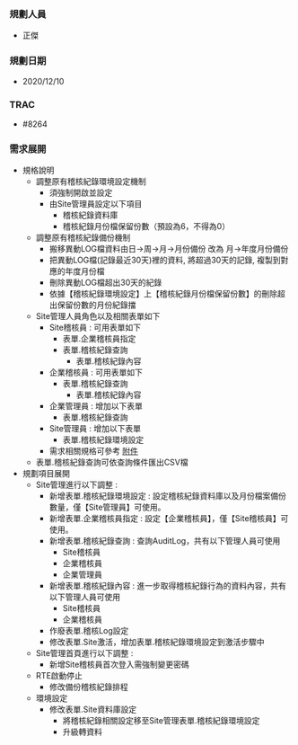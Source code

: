 ### <div id="user">規劃人員</div>
* 正傑

### <div id="updatedate">規劃日期</div>
* 2020/12/10

### <div id="trac">TRAC</div>
* #8264

### <div id="requirement">需求展開</div>
* 規格說明
    * 調整原有稽核紀錄環境設定機制
        * 須強制開啟並設定
        * 由Site管理員設定以下項目
            * 稽核紀錄資料庫
            * 稽核紀錄月份檔保留份數（預設為6，不得為0）
    * 調整原有稽核紀錄備份機制
        * 搬移異動LOG檔資料由日->周->月->月份備份 改為 月->年度月份備份
        * 把異動LOG檔(記錄最近30天)裡的資料, 將超過30天的記錄, 複製到對應的年度月份檔
        * 刪除異動LOG檔超出30天的紀錄
        * 依據【稽核紀錄環境設定】上【稽核紀錄月份檔保留份數】的刪除超出保留份數的月份紀錄擋
    * Site管理人員角色以及相關表單如下
        * Site稽核員 : 可用表單如下
            * 表單.企業稽核員指定
            * 表單.稽核紀錄查詢
                * 表單.稽核紀錄內容
        * 企業稽核員 : 可用表單如下
            * 表單.稽核紀錄查詢
                * 表單.稽核紀錄內容
        * 企業管理員 : 增加以下表單
            * 表單.稽核紀錄查詢
        * Site管理員 : 增加以下表單
            * 表單.稽核紀錄環境設定
        * 需求相關規格可參考 <a href="./8.10.0/UPDATE/ITEM_5/RTE/attachment/AuditLog_Viewer-2020-12-09b.xlsx" download>附件</a>
    * 表單.稽核紀錄查詢可依查詢條件匯出CSV檔
* 規劃項目展開
    * Site管理進行以下調整 :
        * 新增表單.稽核紀錄環境設定 : 設定稽核紀錄資料庫以及月份檔案備份數量，僅【Site管理員】可使用。
        * 新增表單.企業稽核員指定 : 設定【企業稽核員】，僅【Site稽核員】可使用。
        * 新增表單.稽核紀錄查詢 : 查詢AuditLog，共有以下管理人員可使用
            * Site稽核員
            * 企業稽核員
            * 企業管理員
        * 新增表單.稽核紀錄內容 : 進一步取得稽核紀錄行為的資料內容，共有以下管理人員可使用
            * Site稽核員
            * 企業稽核員
        * 作廢表單.稽核Log設定
        * 修改表單.Site激活，增加表單.稽核紀錄環境設定到激活步驟中
    * Site管理首頁進行以下調整 :
        * 新增Site稽核員首次登入需強制變更密碼
    * RTE啟動停止
        * 修改備份稽核紀錄排程
    * 環境設定
        * 修改表單.Site資料庫設定
            * 將稽核紀錄相關設定移至Site管理表單.稽核紀錄環境設定
            * 升級轉資料